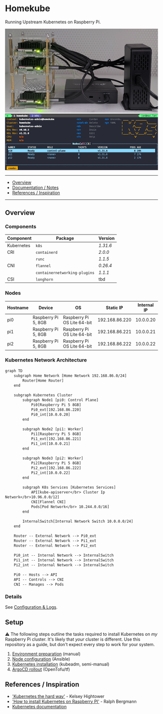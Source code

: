 # Homekube

Running Upstream Kubernetes on Raspberry Pi.

![Homekube](./doc/images/homekube.png)
![Homekube](./doc/images/k9s.png)

---

<!-- TOC -->
- [Overview](#overview)
- [Documentation / Notes](#documentation--notes)
- [References / Inspiration](#thanks--references--inspiration)
<!-- /TOC -->

---

## Overview

### Components
| Component | Package | Version |
|-|-|-|
| Kubernetes | `k8s` | _1.31.6_ |
| CRI | `containerd` | _2.0.0_ |
| | `runc` | _1.1.5_ |
| CNI | `flannel` | _0.26.4_ |
| | `containernetworking-plugins` | _1.1.1_ |
| CSI | `longhorn` | tbd |

### Nodes

| Hostname | Device | OS | Static IP | Internal IP |
|-|-|-|-|-|
| pi0 | Raspberry Pi 5, 8GB | Raspberry Pi OS Lite 64-bit | 192.168.86.220 | 10.0.0.20 |
| pi1 | Raspberry Pi 5, 8GB | Raspberry Pi OS Lite 64-bit | 192.168.86.221 | 10.0.0.21 | 
| pi2 | Raspberry Pi 5, 8GB | Raspberry Pi OS Lite 64-bit | 192.168.86.222 | 10.0.0.22 |

### Kubernetes Network Architecture

```mermaid
graph TD
    subgraph Home Network [Home Network 192.168.86.0/24]
        Router[Home Router]
    end
    
    subgraph Kubernetes Cluster
        subgraph Node1 [pi0: Control Plane]
            Pi0[Raspberry Pi 5 8GB]
            Pi0_ext[192.168.86.220]
            Pi0_int[10.0.0.20]
        end
        
        subgraph Node2 [pi1: Worker]
            Pi1[Raspberry Pi 5 8GB]
            Pi1_ext[192.168.86.221]
            Pi1_int[10.0.0.21]
        end
        
        subgraph Node3 [pi2: Worker]
            Pi2[Raspberry Pi 5 8GB]
            Pi2_ext[192.168.86.222]
            Pi2_int[10.0.0.22]
        end
        
        subgraph K8s Services [Kubernetes Services]
            API[kube-apiserver</br> Cluster Ip Network</br>10.96.0.0/12]
            CNI[Flannel CNI]
            Pods[Pod Network</br> 10.244.0.0/16]
        end

        InternalSwitch[Internal Network Switch 10.0.0.0/24]
    end
    
    Router -- External Network --> Pi0_ext
    Router -- External Network --> Pi1_ext
    Router -- External Network --> Pi2_ext
    
    Pi0_int -- Internal Network --> InternalSwitch
    Pi1_int -- Internal Network --> InternalSwitch
    Pi2_int -- Internal Network --> InternalSwitch
    
    Pi0 -- Hosts --> API
    API -- Controls --> CNI
    CNI -- Manages --> Pods
```

### Details

See [Configuration & Logs](./doc/01_conf_logs.md).

## Setup

⚠️ The following steps outline the tasks required to install Kubernetes on _my_ Raspberry Pi cluster. It's likely that _your_ cluster is  different. Use this repository as a guide, but don't expect every step to work for your system.

1. [Environment preparation](./doc/02_env_preparation.md) (manual)
2. [Node configuration](./doc/02_node_configuration.md) (Ansible)
3. [Kubernetes installation](./doc/02_kube_installation.md) (kubeadm, semi-manual)
4. [ArgoCD rollout](./doc/02_argo_rollout.md) (OpenTofu/tf)

## References / Inspiration

- ['Kubernetes the hard way'](https://github.com/kelseyhightower/kubernetes-the-hard-way/tree/master) - Kelsey Hightower
- ['How to install Kubernetes on Raspberry PI'](https://medium.com/karlmax-berlin/how-to-install-kubernetes-on-raspberry-pi-53b4ce300b58) - Ralph Bergmann
- [Kubernetes documentation](https://kubernetes.io/docs/setup/production-environment/)
